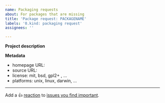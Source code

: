 ```yaml
---
name: Packaging requests
about: For packages that are missing
title: 'Package request: PACKAGENAME'
labels: '0.kind: packaging request'
assignees: ''

---
```


**Project description**

<!-- Describe the project a little: -->

**Metadata**

* homepage URL:
* source URL:
* license: mit, bsd, gpl2+ , ...
* platforms: unix, linux, darwin, ...

---

Add a :+1: [reaction] to [issues you find important].

[reaction]: https://github.blog/2016-03-10-add-reactions-to-pull-requests-issues-and-comments/
[issues you find important]: https://github.com/NixOS/nixpkgs/issues?q=is%3Aissue+is%3Aopen+sort%3Areactions-%2B1-desc
